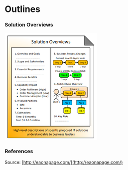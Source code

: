 # Outlines

### Solution Overviews



![Source: eaonapage.com](../.gitbook/assets/csvlod_outlines_solution_overviews.png)

### References

Source: [http://eaonapage.com/](http://eaonapage.com/)

